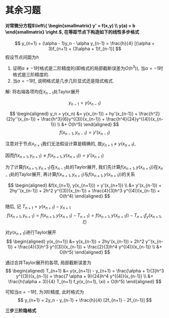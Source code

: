 # 其余习题

#### 对常微分方程$\left\{ \begin{smallmatrix} y' = f(x,y) \\ y(a) = b \end{smallmatrix} \right.$, 在等距节点下构造如下的线性多步格式
$$
y_{n+1} + (\alpha - 1)y_n - \alpha y_{n-1} = \frac{h}{4} [(\alpha + 3)f_{n+1} + (3\alpha + 1)f_{n-1}]
$$
假设节点间距为$h$

1. 证明$\alpha \neq -1$时格式是二阶精度的(即格式的局部截断误差为$O(h^3)$), 当$\alpha = -1$时格式是三阶精度的.
2. 当$\alpha = -1$时, 说明格式是几步几阶显式还是隐式格式.

解: 将右端各项均在$x_{n-1}$处Taylor展开

$$ y_{n-1} = y(x_{n-1}) $$

$$
\begin{aligned}
    y_n = y(x_n) &= y(x_{n-1}) + hy'(x_{n-1}) + \frac{h^2}{2}y''(x_{n-1}) + \frac{h^3}{6}y^{(3)}(x_{n-1}) + \frac{h^4}{24}y^{(4)}(x_{n-1}) \\
    &+ O(h^5)
\end{aligned}
$$
$$ f(x_{n-1}, y_{n-1}) = y'(x_{n-1}) $$

注意对于节点$x_{n+1}$我们无法假设计算是精确的, 故$y_{n+1} \neq y(x_{n+1})$,

因而$f(x_{n+1}, y_{n+1}) \neq f(x_{n+1}, y(x_{n+1})) = y'(x_{n+1})$

为了计算$f(x_{n+1}, y_{n+1})$在$x_{n-1}$处的Taylor展开, 我们先计算$f(x_{n+1}, y(x_{n+1}))$在$x_{n-1}$处的Taylor展开,
再计算$f(x_{n+1}, y_{n+1})$与$f(x_{n+1}, y(x_{n+1}))$的关系

$$
\begin{aligned}
    &f(x_{n+1}, y(x_{n+1})) = y'(x_{n+1}) \\
    &= y'(x_{n-1}) + 2hy''(x_{n-1}) + 2h^2 y^{(3)}(x_{n-1}) + \frac{4}{3}h^3 y^{(4)}(x_{n-1}) + O(h^4)
\end{aligned}
$$

随后, 记 $T_{n+1} = y(x_{n+1}) - y_{n+1}$
$$ f(x_{n+1}, y_{n+1}) = f(x_{n+1}, y(x_{n+1}) - T_{n+1}) = f(x_{n+1}, y(x_{n+1})) - T_{n+1}f_y(x_{n+1}, \xi) $$

对$y(x_{n+1})$进行Taylor展开
$$
\begin{aligned}
    y(x_{n+1}) &= y(x_{n-1}) + 2hy'(x_{n-1}) + 2h^2 y''(x_{n-1}) + \frac{4}{3}h^3 y^{(3)}(x_{n-1}) + \frac{2}{3}h^4 y^{(4)}(x_{n-1}) \\
               &+ O(h^5)
\end{aligned}
$$

通过合并Taylor展开的各项, 局部截断误差为
$$
\begin{aligned}
T_{n+1} &= y(x_{n+1}) - y_{n+1} = \frac{\alpha + 1}{3}h^3 y^{(3)}(x_{n-1}) + \frac{7 \alpha + 9}{24}h^4 y^{(4)}(x_{n-1}) \\
           &+ \frac{h(\alpha + 3)}{4} T_{n+1} f_y(x_{n+1}, \xi) + O(h^5)
\end{aligned}
$$

可知当$\alpha = -1$时, 为3阶精度, 此时格式为
$$
y_{n+1} = 2y_n - y_{n-1} + \frac{h}{4} [2f_{n+1} - 2f_{n-1}]
$$

**三步三阶隐格式**
